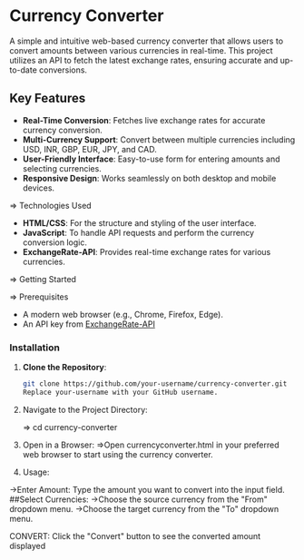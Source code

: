 # Currency Converter

A simple and intuitive web-based currency converter that allows users to convert amounts between various currencies in real-time. This project utilizes an API to fetch the latest exchange rates, ensuring accurate and up-to-date conversions.

## Key Features

- **Real-Time Conversion**: Fetches live exchange rates for accurate currency conversion.
- **Multi-Currency Support**: Convert between multiple currencies including USD, INR, GBP, EUR, JPY, and CAD.
- **User-Friendly Interface**: Easy-to-use form for entering amounts and selecting currencies.
- **Responsive Design**: Works seamlessly on both desktop and mobile devices.

=> Technologies Used

- **HTML/CSS**: For the structure and styling of the user interface.
- **JavaScript**: To handle API requests and perform the currency conversion logic.
- **ExchangeRate-API**: Provides real-time exchange rates for various currencies.

=> Getting Started

=> Prerequisites

- A modern web browser (e.g., Chrome, Firefox, Edge).
- An API key from [ExchangeRate-API](https://www.exchangerate-api.com/) 

### Installation

1. **Clone the Repository**:
   ```bash
   git clone https://github.com/your-username/currency-converter.git
   Replace your-username with your GitHub username.
2. Navigate to the Project Directory:
   
   => cd currency-converter
3. Open in a Browser:
   =>Open currencyconverter.html in your preferred web browser to start using the currency converter.

4. Usage:

 ->Enter Amount: Type the amount you want to convert into the input field.
 ##Select Currencies:
 ->Choose the source currency from the "From" dropdown menu.
 ->Choose the target currency from the "To" dropdown menu.
 
  CONVERT: Click the "Convert" button to see the converted amount displayed
   
